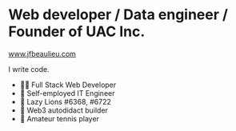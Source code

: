 # Web developer / Data engineer / Founder of UAC Inc.
www.jfbeaulieu.com

I write code. 
- 👨‍💻 Full Stack Web Developer
- 🔧 Self-employed IT Engineer
- 🦁 Lazy Lions #6368, #6722
- 🚀 Web3 autodidact builder
- 🎾 Amateur tennis player
